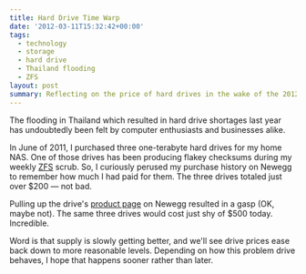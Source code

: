 ```yaml
---
title: Hard Drive Time Warp
date: '2012-03-11T15:32:42+00:00'
tags:
  - technology
  - storage
  - hard drive
  - Thailand flooding
  - ZFS
layout: post
summary: Reflecting on the price of hard drives in the wake of the 2012 Thailand flooding.
---
```


The flooding in Thailand which resulted in hard drive shortages last year has undoubtedly been felt by computer enthusiasts and businesses alike.

In June of 2011, I purchased three one-terabyte hard drives for my home NAS. One of those drives has been producing flakey checksums during my weekly [ZFS](http://zfsonlinux.org/) scrub. So, I curiously perused my purchase history on Newegg to remember how much I had paid for them. The three drives totaled just over $200 &mdash; not bad.

<!-- e -->
<span id="more"></span>

Pulling up the drive's [product page](http://www.newegg.com/Product/Product.aspx?Item=N82E16822152185) on Newegg resulted in a gasp (OK, maybe not). The same three drives would cost just shy of $500 today. Incredible.

Word is that supply is slowly getting better, and we'll see drive prices ease back down to more reasonable levels. Depending on how this problem drive behaves, I hope that happens sooner rather than later.
